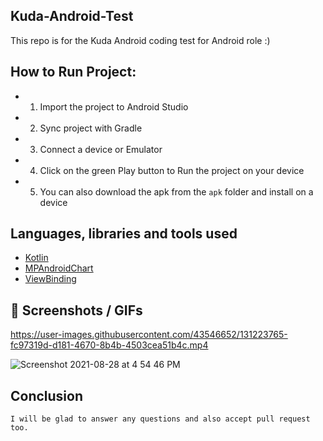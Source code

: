 ## Kuda-Android-Test
This repo is for the Kuda Android coding test for Android role :)

## How to Run Project:
* 1. Import the project to Android Studio
* 2. Sync project with Gradle
* 3. Connect a device or Emulator
* 4. Click on the green Play button to Run the project on your device
* 5. You can also download the apk from the ```apk``` folder and install on a device

## Languages, libraries and tools used

* [Kotlin](https://kotlinlang.org/)
* [MPAndroidChart](https://github.com/PhilJay/MPAndroidChart)
* [ViewBinding](https://developer.android.com/topic/libraries/view-binding)


## :camera_flash: Screenshots / GIFs

https://user-images.githubusercontent.com/43546652/131223765-fc97319d-d181-4670-8b4b-4503cea51b4c.mp4


![Screenshot 2021-08-28 at 4 54 46 PM](https://user-images.githubusercontent.com/43546652/131223581-0b81167d-278d-4be7-9e68-ac0093e58e82.png)

## Conclusion

 ```I will be glad to answer any questions and also accept pull request too.```
